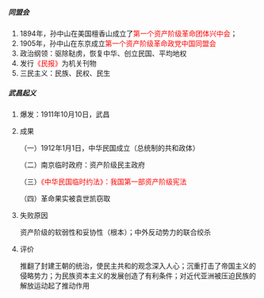 ##### 同盟会

1. 1894年，孙中山在美国檀香山成立了<font color=red>第一个资产阶级革命团体兴中会</font>；
2. 1905年，孙中山在东京成立<font color=red>第一个资产阶级革命政党中国同盟会</font>
3. 政治纲领：驱除鞑虏，恢复中华、创立民国、平均地权
4. 发行<font color=red>《民报》</font>为机关刊物
5. 三民主义：民族、民权、民生

##### 武昌起义

1. 爆发：1911年10月10日，武昌

2. 成果

   （一）1912年1月1日，中华民国成立（总统制的共和政体）

   （二）南京临时政府：资产阶级民主政府

   （三）<font color=red>《中华民国临时约法》：我国第一部资产阶级宪法</font>

   （四）革命果实被袁世凯窃取

3. 失败原因

   资产阶级的软弱性和妥协性（根本）；中外反动势力的联合绞杀

4. 评价

   推翻了封建王朝的统治，使民主共和的观念深入人心；沉重打击了帝国主义的侵略势力；为民族资本主义的发展创造了有利条件；对近代亚洲被压迫民族的解放运动起了推动作用